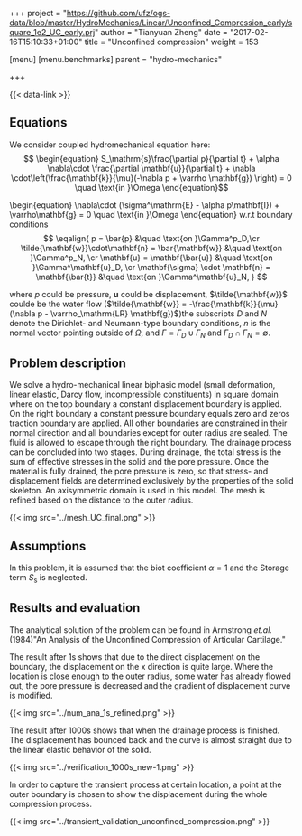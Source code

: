 +++
project = "https://github.com/ufz/ogs-data/blob/master/HydroMechanics/Linear/Unconfined_Compression_early/square_1e2_UC_early.prj"
author = "Tianyuan Zheng"
date = "2017-02-16T15:10:33+01:00"
title = "Unconfined compression"
weight = 153

[menu]
  [menu.benchmarks]
    parent = "hydro-mechanics"

+++

{{< data-link >}}

## Equations

We consider coupled hydromechanical equation here:
$$
\begin{equation}
S_\mathrm{s}\frac{\partial p}{\partial t} + \alpha \nabla\cdot \frac{\partial \mathbf{u}}{\partial t} + \nabla \cdot\left(\frac{\mathbf{k}}{\mu}(-\nabla p + \varrho \mathbf{g}) \right) = 0 \quad \text{in }\Omega
\end{equation}$$

\begin{equation}
\nabla\cdot (\sigma^\mathrm{E} - \alpha p\mathbf{I}) + \varrho\mathbf{g} = 0 \quad \text{in }\Omega
\end{equation}
w.r.t boundary conditions
$$
\eqalign{
p = \bar{p} &\quad \text{on }\Gamma^p_D,\cr
\tilde{\mathbf{w}}\cdot\mathbf{n} = \bar{\mathbf{w}} &\quad \text{on }\Gamma^p_N, \cr
\mathbf{u} = \mathbf{\bar{u}} &\quad \text{on }\Gamma^\mathbf{u}_D, \cr
\mathbf{\sigma} \cdot \mathbf{n} = \mathbf{\bar{t}}  &\quad \text{on }\Gamma^\mathbf{u}_N,
}
$$

where $p$ could be pressure, $\mathbf{u}$ could be displacement, $\tilde{\mathbf{w}}$ coulde be the water flow ($\tilde{\mathbf{w}} = -\frac{\mathbf{k}}{\mu}(\nabla p - \varrho_\mathrm{LR} \mathbf{g})$)the subscripts $D$ and $N$ denote the Dirichlet- and Neumann-type boundary conditions, $n$ is the normal vector pointing outside of $\Omega$, and $\Gamma = \Gamma_D \cup \Gamma_N$ and $\Gamma_D \cap \Gamma_N = \emptyset$.

## Problem description

We solve a hydro-mechanical linear biphasic model (small deformation, linear elastic, Darcy flow, incompressible constituents) in square domain where on the top boundary a constant displacement boundary is applied. On the right boundary a constant pressure boundary equals zero and zeros traction boundary are applied. All other boundaries are constrained in their normal direction and all boundaries except for outer radius are sealed. The fluid is allowed to escape through the right boundary. The drainage process can be concluded into two stages. During drainage, the total stress is the sum of effective stresses in the solid and the pore pressure. Once the material is fully drained, the pore pressure is zero, so that stress- and displacement fields are determined exclusively by the properties of the solid skeleton. An axisymmetric domain is used in this model. The mesh is refined based on the distance to the outer radius.

{{< img src="../mesh_UC_final.png" >}}

## Assumptions

In this problem, it is assumed that the biot coefficient $\alpha = 1$ and the Storage term $S_\mathrm{s}$ is neglected.

## Results and evaluation

The analytical solution of the problem can be found in Armstrong _et.al._ (1984)"An Analysis of the Unconfined
Compression of Articular Cartilage."

The result after 1s shows that due to the direct displacement on the boundary, the displacement on the x direction is quite large. Where the location is close enough to the outer radius, some water has already flowed out, the pore pressure is decreased and the gradient of displacement curve is modified.

{{< img src="../num_ana_1s_refined.png" >}}

The result after 1000s shows that when the drainage process is finished. The displacement has bounced back and the curve is almost straight due to the linear elastic behavior of the solid.

{{< img src="../verification_1000s_new-1.png" >}}

In order to capture the transient process at certain location, a point at the outer boundary is chosen to show the displacement during the whole compression process.

{{< img src="../transient_validation_unconfined_compression.png" >}}
